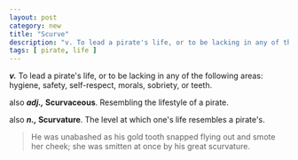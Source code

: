 ```yaml
---
layout: post
category: new
title: "Scurve"
description: "v. To lead a pirate's life, or to be lacking in any of the following areas: hygiene, safety, self-respect, morals, sobriety, or teeth. Also Scurvaceous, adj.  Resembling the lifestyle of a pirate. Also, Scurvature, n.  The level at which one's life resembles a..."
tags: [ pirate, life ]
---
```


***v.*** To lead a pirate's life, or to be lacking in any of the following areas: hygiene, safety, self-respect, morals, sobriety, or teeth.

also ***adj.,* Scurvaceous**. Resembling the lifestyle of a pirate.

also ***n.,* Scurvature**. The level at which one's life resembles a pirate's.

> He was unabashed as his gold tooth snapped flying out and smote her cheek; she was smitten at once by his great scurvature.

